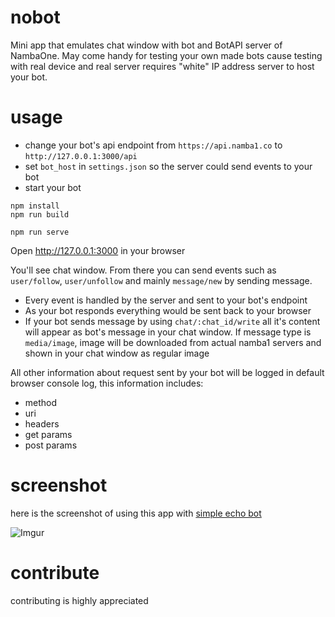 # nobot

Mini app that emulates chat window with bot and BotAPI server of NambaOne.
May come handy for testing your own made bots cause testing with real device and real server requires "white" IP address server to host your bot.

# usage

- change your bot's api endpoint from `https://api.namba1.co` to `http://127.0.0.1:3000/api`
- set `bot_host` in `settings.json` so the server could send events to your bot
- start your bot

```
npm install
npm run build

npm run serve
```

Open http://127.0.0.1:3000 in your browser

You'll see chat window. From there you can send events such as `user/follow`, `user/unfollow` and mainly `message/new` by sending message. 

- Every event is handled by the server and sent to your bot's endpoint
- As your bot responds everything would be sent back to your browser
- If your bot sends message by using `chat/:chat_id/write` all it's content will appear as bot's message in your chat window. If message type is `media/image`, image will be downloaded from actual namba1 servers and shown in your chat window as regular image

All other information about request sent by your bot will be logged in default browser console log, this information includes:

- method
- uri
- headers
- get params
- post params

# screenshot
here is the screenshot of using this app with [simple echo bot](https://github.com/erjanmx/django-namba-one-bot)

![Imgur](https://i.imgur.com/Z9jUVIu.png)

# contribute

contributing is highly appreciated

